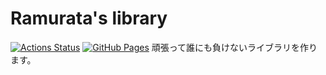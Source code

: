 # Ramurata's library
[![Actions Status](https://github.com/TonAsho/library/workflows/verify/badge.svg)](https://github.com/TonAsho/library/actions)
[![GitHub Pages](https://img.shields.io/static/v1?label=GitHub+Pages&message=+&color=brightgreen&logo=github)](https://TonAsho.github.io/library/)
頑張って誰にも負けないライブラリを作ります。
